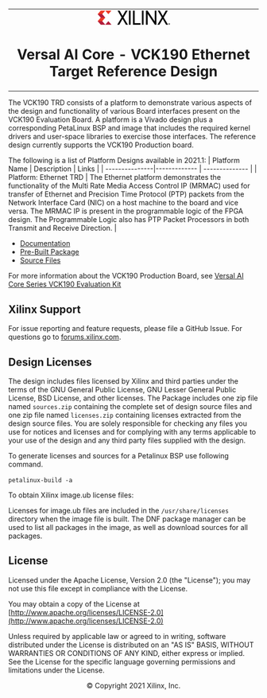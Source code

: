 <table class="sphinxhide">
 <tr>
   <td align="center"><img src="source/docs/media/xilinx-logo.png" width="30%"/><h1> Versal AI Core - VCK190 Ethernet Target Reference Design </h1>
   </td>
 </tr>
</table>



The VCK190 TRD consists of a platform to demonstrate various aspects of the design and functionality of various Board interfaces present on the VCK190 Evaluation Board. A platform is a Vivado design plus a corresponding PetaLinux BSP and image that includes the required kernel drivers and user-space libraries to exercise those interfaces. The reference design currently supports the VCK190 Production board. 

The following is a list of Platform Designs available in 2021.1:
| Platform Name  | Description | Links |
| ---------------|------------- | -------------- |
| Platform: Ethernet TRD    | The Ethernet platform demonstrates the functionality of the Multi Rate Media Access Control IP (MRMAC) used for transfer of Ethernet and Precision Time Protocol (PTP) packets from the Network Interface Card (NIC) on a host machine to the board and vice versa. The MRMAC IP is present in the programmable logic of the FPGA design. The Programmable Logic also has PTP Packet Processors in both Transmit and Receive Direction. |   <ul><li><a href="https://xilinx.github.io/vck190-ethernet-trd/build/html/index.html">Documentation</a></li><li><a href="https://www.xilinx.com/member/forms/download/xef.html?filename=vck190_ethernet_trd_prebuilt_2021.1.zip">Pre-Built Package </a></li><li><a href="https://www.xilinx.com/member/forms/download/design-license-xef.html?filename=vck190-ethernet-trd-2021.1.zip">Source Files </a></li></ul>

For more information about the VCK190 Production Board, see [Versal AI Core Series VCK190 Evaluation Kit](https://www.xilinx.com/products/boards-and-kits/vck190.html)

## Xilinx Support

For issue reporting and feature requests, please file a GitHub Issue. For questions go to [forums.xilinx.com](http://forums.xilinx.com/).

## Design Licenses

The design includes files licensed by Xilinx and third parties under the terms
of the GNU General Public License, GNU Lesser General Public License,
BSD License, and other licenses. The Package includes one
zip file named ``sources.zip`` containing the complete set of design source
files and one zip file named ``licenses.zip`` containing licenses extracted from
the design source files. You are solely responsible for checking any files you
use for notices and licenses and for complying with any terms applicable to your
use of the design and any third party files supplied with the design.

To generate licenses and sources for a Petalinux BSP use following command. 

``petalinux-build -a``


To obtain  Xilinx image.ub  license files:

Licenses for image.ub files are included in the ``/usr/share/licenses`` directory when the image file is built.
The DNF package manager can be used to list all packages in the image, as well as download sources for all packages.

## License

Licensed under the Apache License, Version 2.0 (the "License"); you may not use this file except in compliance with the License.

You may obtain a copy of the License at
[http://www.apache.org/licenses/LICENSE-2.0](http://www.apache.org/licenses/LICENSE-2.0)

Unless required by applicable law or agreed to in writing, software distributed under the License is distributed on an "AS IS" BASIS, WITHOUT WARRANTIES OR CONDITIONS OF ANY KIND, either express or implied. See the License for the specific language governing permissions and limitations under the License.

<p align="center">&copy; Copyright 2021 Xilinx, Inc.</p>
